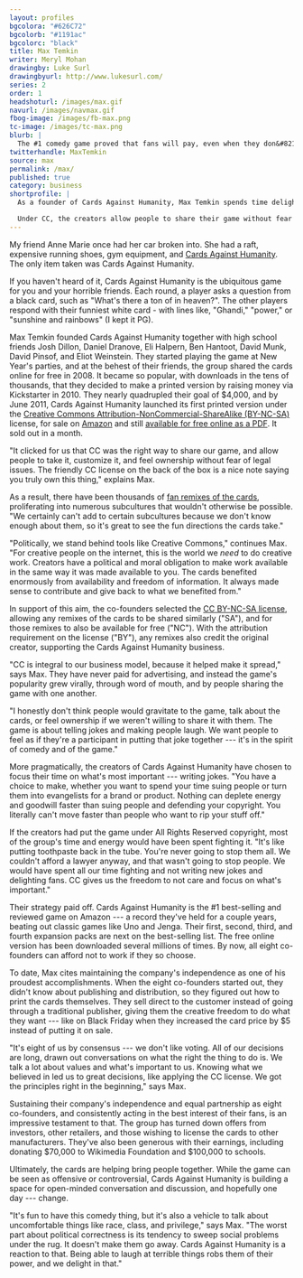 ```yaml
---
layout: profiles
bgcolora: "#626C72"
bgcolorb: "#1191ac"
bgcolorc: "black"
title: Max Temkin
writer: Meryl Mohan
drawingby: Luke Surl
drawingbyurl: http://www.lukesurl.com/
series: 2
order: 1
headshoturl: /images/max.gif
navurl: /images/navmax.gif
fbog-image: /images/fb-max.png
tc-image: /images/tc-max.png
blurb: |
  The #1 comedy game proved that fans will pay, even when they don&#8217;t have to.
twitterhandle: MaxTemkin
source: max
permalink: /max/
published: true
category: business
shortprofile: |
  As a founder of Cards Against Humanity, Max Temkin spends time delighting his fans, not suing them. The creators selected a Creative Commons license instead of All Rights Reserved copyright, choosing to focus their energy where it matters most for their business --- writing jokes.

  Under CC, the creators allow people to share their game without fear of retribution. As a result, Cards Against Humanity has become the #1 best-selling game on Amazon, with its free online version downloaded several millions of times. "Creative Commons is integral to our business model, because it helped make it spread."
---
```


My friend Anne Marie once had her car broken into. She had a raft, expensive running shoes, gym equipment, and [Cards Against Humanity](http://cardsagainsthumanity.com/). The only item taken was Cards Against Humanity. 

If you haven't heard of it, Cards Against Humanity is the ubiquitous game for you and your horrible friends. Each round, a player asks a question from a black card, such as "What's there a ton of in heaven?". The other players respond with their funniest white card - with lines like, "Ghandi," "power," or "sunshine and rainbows" (I kept it PG). 

Max Temkin founded Cards Against Humanity together with high school friends Josh Dillon, Daniel Dranove, Eli Halpern, Ben Hantoot, David Munk, David Pinsof, and Eliot Weinstein. They started playing the game at New Year's parties, and at the behest of their friends, the group shared the cards online for free in 2008. It became so popular, with downloads in the tens of thousands, that they decided to make a printed version by raising money via Kickstarter in 2010. They nearly quadrupled their goal of $4,000, and by June 2011, Cards Against Humanity launched its first printed version under the [Creative Commons Attribution-NonCommercial-ShareAlike (BY-NC-SA)](https://creativecommons.org/licenses/by-nc-sa/2.0/) license, for sale on [Amazon](http://www.amazon.com/Cards-Against-Humanity-LLC-CAHUS/dp/B004S8F7QM/ref=sr_1_1?ie=UTF8&qid=1396561080&sr=8-1&keywords=cards+against+humanity) and still [available for free online as a PDF](http://s3.amazonaws.com/cah/CAH_MainGame.pdf). It sold out in a month.

"It clicked for us that CC was the right way to share our game, and allow people to take it, customize it, and feel ownership without fear of legal issues. The friendly CC license on the back of the box is a nice note saying you truly own this thing," explains Max. 

As a result, there have been thousands of [fan remixes of the cards](https://www.google.com/search?q=cards+against+humanity+custom+cards&rlz=1C5CHFA_enUS503US503&oq=cards+against+humanity+custom+cards&aqs=chrome..69i57j0l5.8568j0j7&sourceid=chrome&espv=210&es_sm=119&ie=UTF-8#q=cards+against+humanity+fan+cards), proliferating into numerous subcultures that wouldn't otherwise be possible. "We certainly can't add to certain subcultures because we don't know enough about them, so it's great to see the fun directions the cards take."

"Politically, we stand behind tools like Creative Commons," continues Max. "For creative people on the internet, this is the world we *need* to do creative work. Creators have a political and moral obligation to make work available in the same way it was made available to you. The cards benefited enormously from availability and freedom of information. It always made sense to contribute and give back to what we benefited from."

In support of this aim, the co-founders selected the [CC BY-NC-SA license](https://creativecommons.org/licenses/by-nc-sa/2.0/), allowing any remixes of the cards to be shared similarly ("SA"), and for those remixes to also be available for free ("NC"). With the attribution requirement on the license ("BY"), any remixes also credit the original creator, supporting the Cards Against Humanity business.

"CC is integral to our business model, because it helped make it spread," says Max. They have never paid for advertising, and instead the game's popularity grew virally, through word of mouth, and by people sharing the game with one another. 

"I honestly don't think people would gravitate to the game, talk about the cards, or feel ownership if we weren't willing to share it with them. The game is about telling jokes and making people laugh. We want people to feel as if they're a participant in putting that joke together&nbsp;--- it's in the spirit of comedy and of the game."

More pragmatically, the creators of Cards Against Humanity have chosen to focus their time on what's most important&nbsp;--- writing jokes. "You have a choice to make, whether you want to spend your time suing people or turn them into evangelists for a brand or product. Nothing can deplete energy and goodwill faster than suing people and defending your copyright. You literally can't move faster than people who want to rip your stuff off." 

If the creators had put the game under All Rights Reserved copyright, most of the group's time and energy would have been spent fighting it. "It's like putting toothpaste back in the tube. You're never going to stop them all. We couldn't afford a lawyer anyway, and that wasn't going to stop people. We would have spent all our time fighting and not writing new jokes and delighting fans. CC gives us the freedom to not care and focus on what's important."

Their strategy paid off. Cards Against Humanity is the #1 best-selling and reviewed game on Amazon&nbsp;--- a record they've held for a couple years, beating out classic games like Uno and Jenga. Their first, second, third, and fourth expansion packs are next on the best-selling list. The free online version has been downloaded several millions of times. By now, all eight co-founders can afford not to work if they so choose.

To date, Max cites maintaining the company's independence as one of his proudest accomplishments. When the eight co-founders started out, they didn't know about publishing and distribution, so they figured out how to print the cards themselves. They sell direct to the customer instead of going through a traditional publisher, giving them the creative freedom to do what they want&nbsp;--- like on Black Friday when they increased the card price by $5 instead of putting it on sale.

"It's eight of us by consensus&nbsp;--- we don't like voting. All of our decisions are long, drawn out conversations on what the right the thing to do is. We talk a lot about values and what's important to us. Knowing what we believed in led us to great decisions, like applying the CC license. We got the principles right in the beginning," says Max.
  
Sustaining their company's independence and equal partnership as eight co-founders, and consistently acting in the best interest of their fans, is an impressive testament to that. The group has turned down offers from investors, other retailers, and those wishing to license the cards to other manufacturers. They've also been generous with their earnings, including donating $70,000 to Wikimedia Foundation and $100,000 to schools.

Ultimately, the cards are helping bring people together. While the game can be seen as offensive or controversial, Cards Against Humanity is building a space for open-minded conversation and discussion, and hopefully one day&nbsp;--- change.

"It's fun to have this comedy thing, but it's also a vehicle to talk about uncomfortable things like race, class, and privilege," says Max. "The worst part about political correctness is its tendency to sweep social problems under the rug. It doesn't make them go away. Cards Against Humanity is a reaction to that. Being able to laugh at terrible things robs them of their power, and we delight in that."